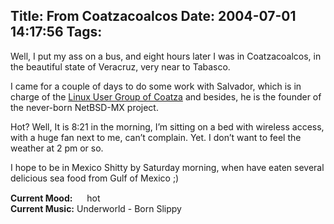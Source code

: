 Title: From Coatzacoalcos
Date: 2004-07-01 14:17:56
Tags: 
---
<p>Well, I put my ass on a bus, and eight hours later I was in Coatzacoalcos, in the beautiful state of Veracruz, very near to Tabasco.</p>

<p>I came for a couple of days to do some work with Salvador, which is in charge of the <a href="http://www.gulcoatza.org/">Linux User Group of Coatza</a> and besides, he is the founder of the never-born NetBSD-MX project.</p>

<p>Hot? Well, It is 8:21 in the morning, I&#8217;m sitting on a bed with wireless access, with a huge fan next to me, can&#8217;t complain. Yet. I don&#8217;t want to feel the weather at 2&#160;pm or so.</p>

<p>I hope to be in Mexico Shitty by Saturday morning, when have eaten several delicious sea food from Gulf of Mexico ;)</p>

<p><strong>Current Mood:</strong> <img width="15" height="15" src="http://stat.livejournal.com/img/mood/growf/smileys/hot.gif"/> hot<br/><strong>Current Music:</strong> Underworld - Born Slippy</p>
